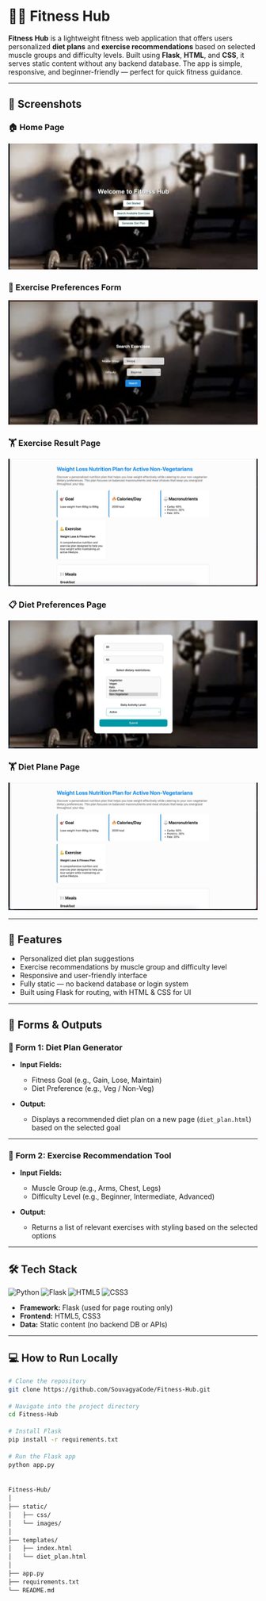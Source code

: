 # 🏋️‍♂️ Fitness Hub

**Fitness Hub** is a lightweight fitness web application that offers users personalized **diet plans** and **exercise recommendations** based on selected muscle groups and difficulty levels. Built using **Flask**, **HTML**, and **CSS**, it serves static content without any backend database. The app is simple, responsive, and beginner-friendly — perfect for quick fitness guidance.

---

## 📸 Screenshots

### 🏠 Home Page
![Home Page - Top](images/1.jpeg)

### 💪 Exercise Preferences Form
![Exercise Form](images/2.jpeg)


### 🏋️ Exercise Result Page
![Exercise Result](images/5.jpeg)


### 📋 Diet Preferences Page
![Diet Preferences Page](images/4.jpeg)


### 🏋️ Diet Plane Page
![Exercise Result](images/5.jpeg)

---

## 🚀 Features

- Personalized diet plan suggestions  
- Exercise recommendations by muscle group and difficulty level  
- Responsive and user-friendly interface  
- Fully static — no backend database or login system  
- Built using Flask for routing, with HTML & CSS for UI

---

## 📝 Forms & Outputs

### 🔹 **Form 1: Diet Plan Generator**

- **Input Fields:**
  - Fitness Goal (e.g., Gain, Lose, Maintain)
  - Diet Preference (e.g., Veg / Non-Veg)

- **Output:**
  - Displays a recommended diet plan on a new page (`diet_plan.html`) based on the selected goal

---

### 🔹 **Form 2: Exercise Recommendation Tool**

- **Input Fields:**
  - Muscle Group (e.g., Arms, Chest, Legs)
  - Difficulty Level (e.g., Beginner, Intermediate, Advanced)

- **Output:**
  - Returns a list of relevant exercises with styling based on the selected options

---

## 🛠️ Tech Stack

![Python](https://img.shields.io/badge/Python-3776AB?style=for-the-badge&logo=python&logoColor=white)
![Flask](https://img.shields.io/badge/Flask-000000?style=for-the-badge&logo=flask&logoColor=white)
![HTML5](https://img.shields.io/badge/HTML5-E34F26?style=for-the-badge&logo=html5&logoColor=white)
![CSS3](https://img.shields.io/badge/CSS3-1572B6?style=for-the-badge&logo=css3&logoColor=white)

- **Framework:** Flask (used for page routing only)  
- **Frontend:** HTML5, CSS3  
- **Data:** Static content (no backend DB or APIs)

---

## 💻 How to Run Locally

```bash
# Clone the repository
git clone https://github.com/SouvagyaCode/Fitness-Hub.git

# Navigate into the project directory
cd Fitness-Hub

# Install Flask
pip install -r requirements.txt

# Run the Flask app
python app.py


Fitness-Hub/
│
├── static/
│   ├── css/
│   └── images/
│
├── templates/
│   ├── index.html
│   └── diet_plan.html
│
├── app.py
├── requirements.txt
└── README.md
